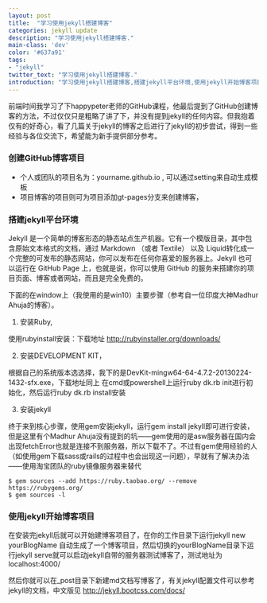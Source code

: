 ```yaml
---
layout: post
title:  "学习使用jekyll搭建博客"
categories: jekyll update
description: "学习使用jekyll搭建博客."
main-class: 'dev'
color: '#637a91'
tags:
- "jekyll"
twitter_text: "学习使用jekyll搭建博客."
introduction: "学习使用jekyll搭建博客,搭建jekyll平台环境,使用jekyll开始博客项目..."
---
```




前端时间我学习了下happypeter老师的GitHub课程，他最后提到了GitHub创建博客的方法，不过仅仅只是粗略了讲了下，并没有提到jekyll的任何内容。但我抱着仅有的好奇心，看了几篇关于jekyll的博客之后进行了jekyll的初步尝试，得到一些经验与各位交流下，希望能为新手提供部分参考。

### 创建GitHub博客项目

* 个人或团队的项目名为：yourname.github.io , 可以通过setting来自动生成模板
* 项目博客的项目则可为项目添加gt-pages分支来创建博客，

### 搭建jekyll平台环境

Jekyll 是一个简单的博客形态的静态站点生产机器。它有一个模版目录，其中包含原始文本格式的文档，通过 Markdown （或者 Textile） 以及 Liquid转化成一个完整的可发布的静态网站，你可以发布在任何你喜爱的服务器上。Jekyll 也可以运行在 GitHub Page 上，也就是说，你可以使用 GitHub 的服务来搭建你的项目页面、博客或者网站，而且是完全免费的。

下面的在window上（我使用的是win10）主要步骤（参考自一位印度大神Madhur Ahuja的博客）。

1. 安装Ruby,

使用rubyinstall安装：下载地址 http://rubyinstaller.org/downloads/ 

2. 安装DEVELOPMENT KIT，

根据自己的系统版本选选择，我下的是DevKit-mingw64-64-4.7.2-20130224-1432-sfx.exe，下载地址同上
在cmd或powershell上运行ruby dk.rb init进行初始化，然后运行ruby dk.rb install安装

3.  安装jekyll

终于来到核心步骤，使用gem安装jekyll，运行gem install jekyll即可进行安装，但是这里有个Madhur Ahuja没有提到的坑——gem使用的是asw服务器在国内会出现fetchError也就是连接不到服务器，所以下载不了。不过有gem使用经验的人（如使用gem下载sass或rails的过程中也会出现这一问题），早就有了解决办法——使用淘宝团队的ruby镜像服务器来替代

```
$ gem sources --add https://ruby.taobao.org/ --remove https://rubygems.org/
$ gem sources -l
```

### 使用jekyll开始博客项目

在安装完jekyll后就可以开始建博客项目了，在你的工作目录下运行jekyll new yourBlogName 自动生成了一个博客项目，然后切换的yourBlogName目录下运行jekyll serve就可以启动jekyll自带的服务器测试博客了，测试地址为localhost:4000/

然后你就可以在_post目录下新建md文档写博客了，有关jekyll配置文件可以参考jekyll的文档，中文版见 http://jekyll.bootcss.com/docs/